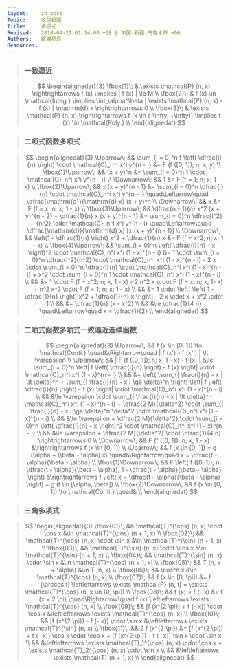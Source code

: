 ```yaml
---
layout:    zh_post
Topic:     收敛极限
Title:     多项式
Revised:   2018-04-21 01:34:00 +08 @ 中国-新疆-乌鲁木齐 +06
Authors:   璀璨星辰
Resources:
---
```


> ### 一致逼近

> $$
> \begin{alignedat}{3}
> \fbox{1}\; & \exists \mathcal{P} (n, x) \rightrightarrows f (x) \implies | f (x) | \le M \\
> \fbox{2}\; & f (x) \in \mathcal{Integ.} \implies \int_\alpha^\beta | \exists \mathcal{P} (n, x) - f (x) | \mathrm{d} x \rightrightarrows 0 \\
> \fbox{3}\; & \exists \mathcal{P} (n, x) \rightrightarrows f (x \in (-\infty, +\infty)) \implies f (x) \in \mathcal{Poly.} \\ 
> \end{alignedat}
> $$
>

> ### 二项式函数多项式

> $$
> \begin{alignedat}{3}
> \Uparrow\;         &&           \sum_{i = 0}^n f \left( \dfrac{i}{n} \right) \cdot \mathcal{C}_n^i x^i y^{n - i} &= F (f ([0, 1]); n; x, y) \\
> \fbox{1}\Uparrow\; &&                                                                                  (x + y)^n &= \sum_{i = 0}^n 1 \cdot \mathcal{C}_n^i x^i y^{n - i} \\
> \Downarrow\;       &&                                                                                          1 &= F (f = 1; n; x; 1 - x) \\
> \fbox{2}\Uparrow\; &&                                                                          x (x + y)^{n - 1} &= \sum_{i = 0}^n \dfrac{i}{n} \cdot \mathcal{C}_n^i x^i y^{n - i} \quad\Leftarrow\quad \dfrac{\mathrm{d}}{\mathrm{d} x} (x + y)^n \\
> \Downarrow\;       &&                                                                                          x &= F (f = x; n; x; 1 - x) \\
> \fbox{3}\Uparrow\; &&                      \dfrac{n - 1}{n} x^2 (x + y)^{n - 2} + \dfrac{1}{n} x (x + y)^{n - 1} &= \sum_{i = 0}^n \dfrac{i^2}{n^2} \cdot \mathcal{C}_n^i x^i y^{n - i} \quad\Leftarrow\quad \dfrac{\mathrm{d}}{\mathrm{d} x} [x (x + y)^{n - 1}] \\
> \Downarrow\;       &&                                        \left(1 - \dfrac{1}{n} \right) x^2 + \dfrac{1}{n} x &= F (f = x^2; n; x; 1 - x) \\
> \fbox{4}\Uparrow\; && \sum_{i = 0}^n \left( \dfrac{i}{n} - x \right)^2 \cdot \mathcal{C}_n^i x^i (1 - x)^{n - i} &= 1 \cdot \sum_{i = 0}^n \dfrac{i^2}{n^2} \cdot \mathcal{C}_n^i x^i (1 - x)^{n - i} - 2 x \cdot \sum_{i = 0}^n \dfrac{i}{n} \cdot \mathcal{C}_n^i x^i (1 - x)^{n - i} + x^2 \cdot \sum_{i = 0}^n 1 \cdot \mathcal{C}_n^i x^i (1 - x)^{n - i} \\
>                    &&                                                                                            &= 1 \cdot F (f = x^2; n; x, 1 - x) - 2 n^2 x \cdot F (f = x; n; x, 1- x) + n^2 x^2 \cdot F (f = 1; n; x; 1 - x) \\
>                    &&                                                                                            &= 1 \cdot \left[ \left( 1 - \dfrac{1}{n} \right) x^2 + \dfrac{1}{n} x \right] - 2 x \cdot x + x^2 \cdot 1 \\
>                    &&                                                                                            &= \dfrac{1}{n} (x - x^2) \\
>                    &&                                                                                            &\le \dfrac{1}{4 n} \quad\Leftarrow\quad x = \dfrac{1}{2} \\
> \end{alignedat}
> $$
>

> ### 二项式函数多项式一致逼近连续函数

> $$
> \begin{alignedat}{3}
> \Uparrow\;           &&                                                                 f (x \in [0, 1]) \to \mathcal{Conti.} \quad&\Rightarrow\quad | f (x') - f (x'') | \lt \varepsilon \\
> \Uparrow\;           &&                                                                    | F (f ([0, 1]); n; x, 1 - x) - f (x) | &\le \sum_{i = 0}^n \left| f \left( \dfrac{i}{n} \right) - f (x) \right| \cdot \mathcal{C}_n^i x^i (1 - x)^{n - i} \\
>                      &&                                                                                                            &= \left( \sum_{| \frac{i}{n} - x | \lt \delta}^n + \sum_{| \frac{i}{n} - x | \ge \delta}^n \right) \left| f \left( \dfrac{i}{n} \right) - f (x) \right| \cdot \mathcal{C}_n^i x^i (1 - x)^{n - i} \\
>                      &&                                                                                                            &\le \varepsilon \cdot \sum_{| \frac{i}{n} - x | \lt \delta}^n \mathcal{C}_n^i x^i (1 - x)^{n - i} + \dfrac{2 M}{\delta^2} \cdot \sum_{| \frac{i}{n} - x | \ge \delta}^n \delta^2 \cdot \mathcal{C}_n^i x^i (1 - x)^{n - i} \\
>                      &&                                                                                                            &\le \varepsilon + \dfrac{2 M}{\delta^2} \cdot \sum_{i = 0}^n \left( \dfrac{i}{n} - x \right)^2 \cdot \mathcal{C}_n^i x^i (1 - x)^{n - i} \\
>                      &&                                                                                                            &\le \varepsilon + \dfrac{2 M}{\delta^2} \cdot \dfrac{1}{4 n} \rightrightarrows 0 \\
> \Downarrow\;         &&                                                                                F (f ([0, 1]); n; x, 1 - x) &\rightrightarrows f (x \in [0, 1]) \\
> \Uparrow\;           &&                                                    f (x \in [0, 1]) = g (\alpha + (\beta - \alpha) x) \quad&\Rightarrow\quad x = \dfrac{t - \alpha}{\beta - \alpha} \\
> \fbox{1}\Downarrow\; && F \left( f ([0, 1]); n; \dfrac{t - \alpha}{\beta - \alpha}, 1 - \dfrac{t - \alpha}{\beta - \alpha} \right) &\rightrightarrows f \left( x = \dfrac{t - \alpha}{\beta - \alpha} \right) = g (t \in [\alpha, \beta]) \\
> \fbox{2}\Downarrow\; &&                                                                 f (x \in [0, 1]) \to \mathcal{Conti.} \quad& \\
> \end{alignedat}
> $$
>

> ### 三角多项式

> $$
> \begin{alignedat}{3}
> \fbox{01}\; && \mathcal{T}^{\cos} (n, x) \cdot \cos x &\in \mathcal{T}^{\cos} (n + 1, x)  \\
> \fbox{02}\; && \mathcal{T}^{\cos} (n, x) \cdot \sin x &\in \mathcal{T}^{\sin} (n + 1, x) \\
> \fbox{03}\; && \mathcal{T}^{\sin} (n, x) \cdot \cos x &\in \mathcal{T}^{\sin} (n + 1, x) \\
> \fbox{04}\; && \mathcal{T}^{\sin} (n, x) \cdot \sin x &\in \mathcal{T}^{\cos} (n + 1, x) \\
> \fbox{05}\; &&                      T (n, x + \alpha) &\in T (n, x) \\
> \fbox{06}\; &&                               \cos^n x &\in \mathcal{T}^{\cos} (n, x) \\
> \fbox{07}\; &&                     f (x \in [0, \pi]) &= f (\arccos t) \leftleftarrows \exists \mathcal{P} (n, t) = \exists \mathcal{T}^{\cos} (n, x \in [0, \pi]) \\
> \fbox{08}\; &&                        f (x) = f (- x) &= f (x + 2 \pi) \quad\Rightarrow\quad f (x) \leftleftarrows \exists \mathcal{T}^{\cos} (n, x) \\
> \fbox{09}\; && [f (x^{2 \pi}) + f (- x)] \cdot \cos x &\leftleftarrows \exists \mathcal{T}^{\cos} (n, x) \\
> \fbox{10}\; && [f (x^{2 \pi}) - f (- x)] \cdot \sin x &\leftleftarrows \exists \mathcal{T}^{\sin} (n, x) \\
> \fbox{11}\; &&                        2 f (x^{2 \pi}) &= [f (x^{2 \pi}) + f (- x)] \cos x \cdot \cos x + [f (x^{2 \pi}) - f (- x)] \sin x \cdot \sin x \\
>             &&                                        &\leftleftarrows \exists \mathcal{T}_1^{\cos} (n, x) \cdot \cos x + \exists \mathcal{T}_2^{\cos} (n, x) \cdot \sin x \\
>             &&                                        &\leftleftarrows \exists \mathcal{T} (n + 1, x) \\
> \end{alignedat}
> $$
>

